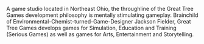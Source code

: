 A game studio located in Northeast Ohio, the throughline of the Great Tree Games development philosophy is mentally stimulating gameplay. Brainchild of Environmental-Chemist-turned-Game-Designer Jackson Fielder, Great Tree Games develops games for Simulation, Education and Training (Serious Games) as well as games for Arts, Entertainment and Storytelling.
